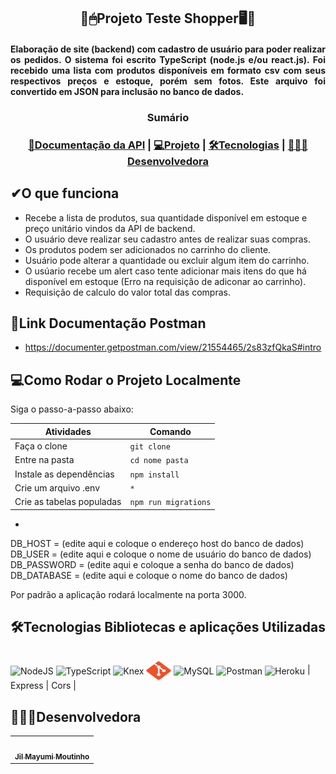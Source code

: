 <h2 align="center">🛒🖱Projeto Teste Shopper🖥️🛒 </h2>

<h4 align="justify">
Elaboração de site (backend) com cadastro de usuário para poder realizar os pedidos. 
O sistema foi escrito TypeScript (node.js e/ou react.js).
Foi recebido uma lista com produtos disponíveis em formato csv com seus respectivos preços e estoque, porém sem fotos. Este arquivo foi convertido em JSON para inclusão no banco de dados. 

<h4/>

<h3 align="center"> Sumário </h3>

<h3 align="center">

[🔗Documentação da API](#link-documentação-postman) | [💻Projeto](#como-rodar-o-projeto-localmente) | [🛠️Tecnologias](#tecnologias-utilizadas) | [👩🏻‍💻Desenvolvedora](#desenvolvedora)

</h3>

## ✔O que funciona

  - Recebe a lista de produtos, sua quantidade disponível em estoque e preço unitário vindos da API de backend.
  - O usuário deve realizar seu cadastro antes de realizar suas compras.
  - Os produtos podem ser adicionados no carrinho do cliente.
  - Usuário pode alterar a quantidade ou excluir algum item do carrinho.
  - O usúario recebe um alert caso tente adicionar mais itens do que há disponível em estoque (Erro na requisição de adiconar ao carrinho).
  - Requisição de calculo do valor total das compras.

## 🔗Link Documentação Postman

- https://documenter.getpostman.com/view/21554465/2s83zfQkaS#intro

## 💻Como Rodar o Projeto Localmente

Siga o passo-a-passo abaixo:

| Atividades                | Comando              |
| ------------------------- | ---------------------|
| Faça o clone              | `git clone`          |
| Entre na pasta            | `cd nome pasta`      |
| Instale as dependências   | `npm install`        |
| Crie um arquivo .env      | `*`                  |
| Crie as tabelas populadas | `npm run migrations` |

*
DB_HOST = (edite aqui e coloque o endereço host do banco de dados)
DB_USER = (edite aqui e coloque o nome de usuário do banco de dados)
DB_PASSWORD = (edite aqui e coloque a senha do banco de dados)
DB_DATABASE = (edite aqui e coloque o nome do banco de dados)

Por padrão a aplicação rodará localmente na porta 3000.

## 🛠Tecnologias Bibliotecas e aplicações Utilizadas

 <div style="display: inline_block"><br>
  <img align="center" alt="NodeJS" height="30" width="40" src="https://cdn.jsdelivr.net/gh/devicons/devicon/icons/nodejs/nodejs-original.svg">
  <img align="center" alt="TypeScript" height="30" width="40" src="https://cdn.jsdelivr.net/gh/devicons/devicon/icons/typescript/typescript-plain.svg">
  <img align="center" alt="Knex" height="30" width="40" src="https://cdn.worldvectorlogo.com/logos/knex-1.svg">
  <img align="center" alt="Git" height="30" width="40" src="https://raw.githubusercontent.com/devicons/devicon/master/icons/git/git-original.svg"> 
  <img align="center" alt="MySQL" height="30" width="40" src="https://cdn.jsdelivr.net/gh/devicons/devicon/icons/mysql/mysql-plain.svg">
  <img align="center" alt="Postman" height="30" width="40" src="https://www.vectorlogo.zone/logos/getpostman/getpostman-icon.svg">
  <img align="center" alt="Heroku" height="30" width="40" src="https://www.svgrepo.com/show/353869/heroku-icon.svg">
  |  Express  |   Cors   |
</div>


<h2 align="center">

## 👩🏻‍💻Desenvolvedora

</h2>
<table align="center">
  <tr>
    <td align="center"><a href="https://github.com/JilMayumiMoutinho"><img style="border-radius: 50%;" src="https://avatars.githubusercontent.com/u/104766367?v=4" width="100px;" alt=""/><br /><sub><b>Jil Mayumi Moutinho</b></sub></a>
  </td> 
  </tr>
</table>

